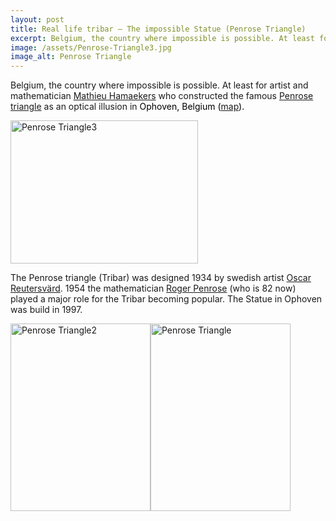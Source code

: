```yaml
---
layout: post
title: Real life tribar – The impossible Statue (Penrose Triangle)
excerpt: Belgium, the country where impossible is possible. At least for artist and mathematician
image: /assets/Penrose-Triangle3.jpg
image_alt: Penrose Triangle
---
```


<p>Belgium, the country where impossible is possible. At least for artist and mathematician <a href="http://thealiencode.info/" target="_blank">Mathieu Hamaekers</a> who constructed the famous <a href="http://en.wikipedia.org/wiki/Penrose_triangle" target="_blank">Penrose triangle</a> as an optical illusion in <span style="color: #000000;">Ophoven, Belgium (</span><a href="http://maps.google.be/maps?q=ophoven+&amp;hl=nl&amp;ll=51.125559,5.802009&amp;spn=0.013683,0.029097&amp;sll=50.805935,4.432983&amp;sspn=4.006108,11.634521&amp;vpsrc=0&amp;hnear=Ophoven,+Limburg,+Vlaams+Gewest&amp;t=m&amp;layer=c&amp;cbll=51.125559,5.802009&amp;panoid=NEDFmuSmttNp_hebCssxFA&amp;cbp=12,173.94,,0,16.01&amp;z=15" target="_blank">map</a><span style="color: #000000;">).</span></p>
<p><a href="/assets/Penrose-Triangle3.jpg"><img class="aligncenter wp-image-679 size-medium" src="{{ site.baseurl }}/assets/Penrose-Triangle3-300x229.jpg" alt="Penrose Triangle3" width="300" height="229" /></a></p>
<p>The Penrose triangle (Tribar) was designed 1934 by swedish artist <a href="http://de.wikipedia.org/wiki/Oscar_Reutersv%C3%A4rd" target="_blank">Oscar Reutersvärd</a>. 1954 the mathematician <a href="http://en.wikipedia.org/wiki/Roger_Penrose" target="_blank">Roger Penrose</a> (who is 82 now) played a major role for the Tribar becoming popular. The Statue in Ophoven was build in 1997.</p>
<p><a href="/assets/Penrose-Triangle2.jpg"><img class="alignleft wp-image-680 size-medium" src="{{ site.baseurl }}/assets/Penrose-Triangle2-224x300.jpg" alt="Penrose Triangle2" width="224" height="300" /></a><img class="alignright wp-image-681 size-medium" src="{{ site.baseurl }}/assets/Penrose-Triangle-224x300.jpg" alt="Penrose Triangle" width="224" height="300" /></p>

